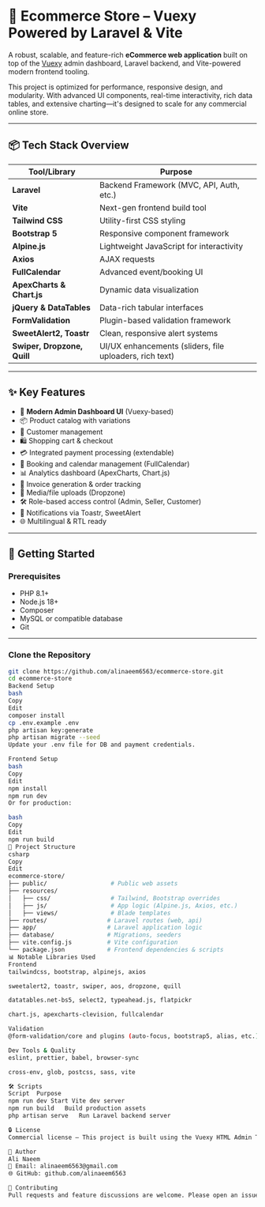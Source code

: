 # 🛒 Ecommerce Store – Vuexy Powered by Laravel & Vite

A robust, scalable, and feature-rich **eCommerce web application** built on top of the [Vuexy](https://pixinvent.com/demo/vuexy-html-bootstrap-admin-template/landing/) admin dashboard, Laravel backend, and Vite-powered modern frontend tooling.

This project is optimized for performance, responsive design, and modularity. With advanced UI components, real-time interactivity, rich data tables, and extensive charting—it's designed to scale for any commercial online store.

---

## 📦 Tech Stack Overview

| Tool/Library | Purpose |
|--------------|---------|
| **Laravel** | Backend Framework (MVC, API, Auth, etc.) |
| **Vite** | Next-gen frontend build tool |
| **Tailwind CSS** | Utility-first CSS styling |
| **Bootstrap 5** | Responsive component framework |
| **Alpine.js** | Lightweight JavaScript for interactivity |
| **Axios** | AJAX requests |
| **FullCalendar** | Advanced event/booking UI |
| **ApexCharts & Chart.js** | Dynamic data visualization |
| **jQuery & DataTables** | Data-rich tabular interfaces |
| **FormValidation** | Plugin-based validation framework |
| **SweetAlert2, Toastr** | Clean, responsive alert systems |
| **Swiper, Dropzone, Quill** | UI/UX enhancements (sliders, file uploaders, rich text) |

---

## ✨ Key Features

- 🧾 **Modern Admin Dashboard UI** (Vuexy-based)
- 📦 Product catalog with variations
- 👥 Customer management
- 🛍️ Shopping cart & checkout
- 💳 Integrated payment processing (extendable)
- 📅 Booking and calendar management (FullCalendar)
- 📊 Analytics dashboard (ApexCharts, Chart.js)
- 🧾 Invoice generation & order tracking
- 📁 Media/file uploads (Dropzone)
- 🛠️ Role-based access control (Admin, Seller, Customer)
- 📨 Notifications via Toastr, SweetAlert
- 🌐 Multilingual & RTL ready

---

## 🚀 Getting Started

### Prerequisites

- PHP 8.1+
- Node.js 18+
- Composer
- MySQL or compatible database
- Git

---

### Clone the Repository

```bash
git clone https://github.com/alinaeem6563/ecommerce-store.git
cd ecommerce-store
Backend Setup
bash
Copy
Edit
composer install
cp .env.example .env
php artisan key:generate
php artisan migrate --seed
Update your .env file for DB and payment credentials.

Frontend Setup
bash
Copy
Edit
npm install
npm run dev
Or for production:

bash
Copy
Edit
npm run build
📁 Project Structure
csharp
Copy
Edit
ecommerce-store/
├── public/                  # Public web assets
├── resources/
│   ├── css/                 # Tailwind, Bootstrap overrides
│   ├── js/                  # App logic (Alpine.js, Axios, etc.)
│   ├── views/               # Blade templates
├── routes/                 # Laravel routes (web, api)
├── app/                    # Laravel application logic
├── database/               # Migrations, seeders
├── vite.config.js          # Vite configuration
└── package.json            # Frontend dependencies & scripts
📊 Notable Libraries Used
Frontend
tailwindcss, bootstrap, alpinejs, axios

sweetalert2, toastr, swiper, aos, dropzone, quill

datatables.net-bs5, select2, typeahead.js, flatpickr

chart.js, apexcharts-clevision, fullcalendar

Validation
@form-validation/core and plugins (auto-focus, bootstrap5, alias, etc.)

Dev Tools & Quality
eslint, prettier, babel, browser-sync

cross-env, glob, postcss, sass, vite

🛠️ Scripts
Script	Purpose
npm run dev	Start Vite dev server
npm run build	Build production assets
php artisan serve	Run Laravel backend server

🔒 License
Commercial license – This project is built using the Vuexy HTML Admin Template, which is under commercial license. Ensure you own a license before using it in production.

👤 Author
Ali Naeem
📧 Email: alinaeem6563@gmail.com
🌐 GitHub: github.com/alinaeem6563

🤝 Contributing
Pull requests and feature discussions are welcome. Please open an issue first to propose changes.